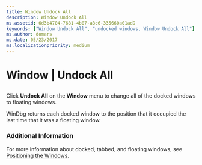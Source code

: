 ```yaml
---
title: Window Undock All
description: Window Undock All
ms.assetid: 6d3b4704-7681-4b07-a8c6-335660a01ad9
keywords: ["Window Undock All", "undocked windows, Window Undock All"]
ms.author: domars
ms.date: 05/23/2017
ms.localizationpriority: medium
---
```


# Window | Undock All


## <span id="ddk_window_undock_all_dbg"></span><span id="DDK_WINDOW_UNDOCK_ALL_DBG"></span>


Click **Undock All** on the **Window** menu to change all of the docked windows to floating windows.

WinDbg returns each docked window to the position that it occupied the last time that it was a floating window.

### <span id="additional_information"></span><span id="ADDITIONAL_INFORMATION"></span>Additional Information

For more information about docked, tabbed, and floating windows, see [Positioning the Windows](positioning-the-windows.md).

 

 





